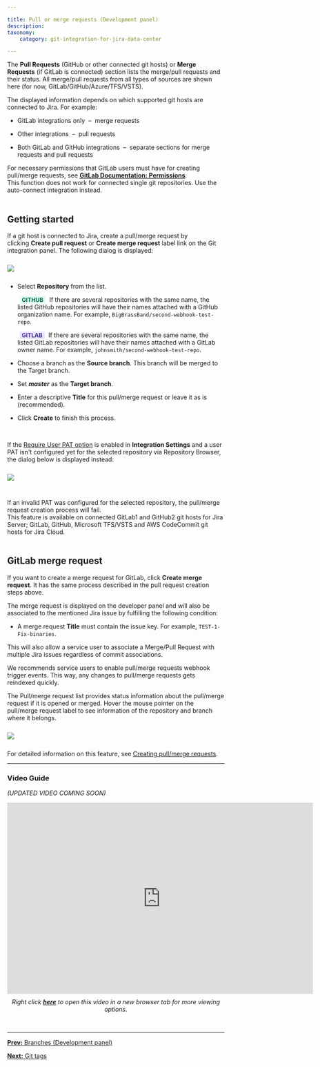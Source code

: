 ```yaml
---

title: Pull or merge requests (Development panel)
description:
taxonomy:
    category: git-integration-for-jira-data-center

---
```

The **Pull Requests** (GitHub or other connected git hosts) or **Merge Requests** (if GitLab is connected) section lists the merge/pull requests and their status. All merge/pull requests from all types of sources are shown here (for now, GitLab/GitHub/Azure/TFS/VSTS).

The displayed information depends on which supported git hosts are connected to Jira. For example:

*   GitLab integrations only  –  merge requests

*   Other integrations  –  pull requests

*   Both GitLab and GitHub integrations  –  separate sections for merge requests and pull requests

<div class="bbb-callout bbb--info">
    <div class="irow">
    <div class="ilogobox">
        <span class="logoimg"></span>
    </div>
    <div class="imsgbox">
        For necessary permissions that GitLab users must have for creating pull/merge requests, see <a href='https://docs.gitlab.com/ee/user/permissions.html' target='_blank'><b>GitLab Documentation: Permissions</b></a>.
    </div>
    </div>
</div>

<div class="bbb-callout bbb--tip">
    <div class="irow">
    <div class="ilogobox">
        <span class="logoimg"></span>
    </div>
    <div class="imsgbox">
        This function does not work for connected single git repositories. Use the auto-connect integration instead.
    </div>
    </div>
</div>
<br>

## Getting started

If a git host is connected to Jira, create a pull/merge request by clicking **Create pull request** or **Create merge request** label link on the Git integration panel. The following dialog is displayed:

<img src='/wp-content/uploads/gij-gitserver-create-pullreq-dlg-pat-ok.png' style='display:block;margin:25px auto;max-width:100%' />

*   Select **Repository** from the list.<br>

    <b style='background-color:#E2FCEF; padding:1px 5px; color:#006745; border-radius:3px; margin: 0 5px; font-size: small;'>GITHUB</b> If there are several repositories with the same name, the listed GitHub repositories will have their names attached with a GitHub organization name. For example, `BigBrassBand/second-webhook-test-repo`.<br>

    <b style='background-color:#EAE5FE; padding:1px 5px; color:#412C92; border-radius:3px; margin: 0 5px; font-size: small;'>GITLAB</b> If there are several repositories with the same name, the listed GitLab repositories will have their names attached with a GitLab owner name. For example, `johnsmith/second-webhook-test-repo`.

*   Choose a branch as the **Source branch**. This branch will be merged to the Target branch.

*   Set _**master**_ as the **Target branch**.

*   Enter a descriptive **Title** for this pull/merge request or leave it as is (recommended).

*   Click **Create** to finish this process.

<br>

If the [Require User PAT option](/git-integration-for-jira-data-center/require-personal-access-tokens-for-user-actions-create-branch-pull-request-gij-self-managed) is enabled in **Integration Settings** and a user PAT isn't configured yet for the selected repository via Repository Browser, the dialog below is displayed instead:

<img src='/wp-content/uploads/gij-gitserver-create-pullreq-dlg-pat-cfg.png.png' style='display:block;margin:25px auto;max-width:100%' />

<br>

<div class="bbb-callout bbb--info">
    <div class="irow">
    <div class="ilogobox">
        <span class="logoimg"></span>
    </div>
    <div class="imsgbox">
        If an invalid PAT was configured for the selected repository, the pull/merge request creation process will fail.
        <div class='nextpara' style='margin-bottom:0px'>
            This feature is available on connected GitLab1 and GitHub2 git hosts for Jira Server; GitLab, GitHub, Microsoft TFS/VSTS and AWS CodeCommit git hosts for Jira Cloud.
        </div>
    </div>
    </div>
</div>
<br>

## GitLab merge request

If you want to create a merge request for GitLab, click **Create merge request**. It has the same process described in the pull request creation steps above.

The merge request is displayed on the developer panel and will also be associated to the mentioned Jira issue by fulfilling the following condition:

*   A merge request **Title** must contain the issue key. For example, `TEST-1-Fix-binaries`.

This will also allow a service user to associate a Merge/Pull Request with multiple Jira issues regardless of commit associations.

<div class="bbb-callout bbb--tip">
    <div class="irow">
    <div class="ilogobox">
        <span class="logoimg"></span>
    </div>
    <div class="imsgbox">
        We recommends service users to enable pull/merge requests webhook trigger events. This way, any changes to pull/merge requests gets reindexed quickly.
    </div>
    </div>
</div>

The Pull/merge request list provides status information about the pull/merge request if it is opened or merged. Hover the mouse pointer on the pull/merge request label to see information of the repository and branch where it belongs.

<img src='/wp-content/uploads/gij-gitserver-dev-panel-pullreq-list-hover.png' style='display:block;margin:25px auto;max-width:100%' />

For detailed information on this feature, see [Creating pull/merge requests](/git-integration-for-jira-data-center/creating-branches-gij-self-managed).

* * *

### Video Guide

_(UPDATED VIDEO COMING SOON)_

<div class='embed-container embed-container--16-10'>
    <iframe width='709' height='443' src='https://fast.wistia.com/embed/iframe/1jwzeex5qa?videoFoam=true' frameborder='0' allowfullscreen ></iframe>
</div>

<div align='center' style='margin-top:10px'>
    <i>Right click <a href='https://bigbrassband.wistia.com/medias/1jwzeex5qa'><b>here</b></a> to open this video in a new browser tab for more viewing options.</i>
</div>

&nbsp;
* * *

[**Prev:** Branches (Development panel)](/git-integration-for-jira-data-center/branches-(development-panel)-gij-self-managed)

[**Next:** Git tags](/git-integration-for-jira-data-center/git-tags-gij-self-managed)

